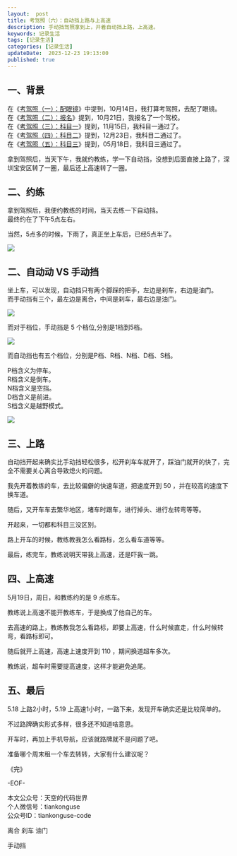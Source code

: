 ```yaml
---
layout:  post  
title: 考驾照（六）：自动挡上路与上高速
description: 手动挡驾照拿到上，开着自动挡上路，上高速。
keywords: 记录生活  
tags: [记录生活]
categories: [记录生活]  
updateDate:  2023-12-23 19:13:00  
published: true  
---  
```



## 一、背景  


在《[考驾照（一）：配眼镜](https://mp.weixin.qq.com/s/S4k69Jpv5zwjOh5TZ6Y59Q)》中提到，10月14日，我打算考驾照，去配了眼镜。  
在《[考驾照（二）：报名](https://mp.weixin.qq.com/s/gKfmciAGBRh2sn6RkQzexw)》提到，10月21日，我报名了一个驾校。  
在《[考驾照（三）：科目一](https://mp.weixin.qq.com/s/KwamgBXXRpayicYh8hmk7g)》提到，11月15日，我科目一通过了。  
在《[考驾照（四）：科目二](https://mp.weixin.qq.com/s/AfcxCtq-aZdujoBA5_Lbrg)》提到，12月23日，我科目二通过了。  
在《[考驾照（五）：科目三](https://mp.weixin.qq.com/s/_jEpDWjFLA5XVns6pHrszQ)》提到，05月18日，我科目三通过了。  



拿到驾照后，当天下午，我就约教练，学一下自动挡，没想到后面直接上路了，深圳宝安区转了一圈，最后还上高速转了一圈。



## 二、约练


拿到驾照后，我便约教练的时间，当天去练一下自动挡。  
最终约在了下午5点左右。  


当然，5点多的时候，下雨了，真正坐上车后，已经5点半了。  


![](https://res2024.tiankonguse.com/images/2024/05/30/003.png)




## 二、自动动 VS 手动挡


坐上车，可以发现，自动挡只有两个脚踩的把手，左边是刹车，右边是油门。  
而手动挡有三个，最左边是离合，中间是刹车，最右边是油门。  


![](https://res2024.tiankonguse.com/images/2024/05/30/001.png)



而对于档位，手动挡是 5 个档位,分别是1档到5档。  


![](https://res2024.tiankonguse.com/images/2024/05/30/004.png)



而自动挡也有五个档位，分别是P档、R档、N档、D档、S档。  


P档含义为停车。  
R档含义是倒车。  
N档含义是空挡。  
D档含义是前进。  
S档含义是越野模式。  


![](https://res2024.tiankonguse.com/images/2024/05/30/002.png)



## 三、上路  


自动挡开起来确实比手动挡轻松很多，松开刹车车就开了，踩油门就开的快了，完全不需要关心离合导致熄火的问题。  


我先开着教练的车，去比较偏僻的快速车道，把速度开到 50 ，并在较高的速度下换车道。  


随后，又开车车去繁华地区，堵车时跟车，进行掉头、进行左转弯等等。  


开起来，一切都和科目三没区别。  


路上开车的时候，教练教我怎么看路标，怎么看车道等等。  


最后，练完车，教练说明天带我上高速，还是吓我一跳。  



## 四、上高速  



5月19日，周日，和教练约的是 9 点练车。  


教练说上高速不能开教练车，于是换成了他自己的车。  


去高速的路上，教练教我怎么看路标，即要上高速，什么时候直走，什么时候转弯，看路标即可。  


随后就开上高速，高速上速度开到 110 ，期间换道超车多次。  


教练说，超车时需要提高速度，这样才能避免追尾。  




## 五、最后  


5.18 上路2小时，5.19 上高速1小时，一路下来，发现开车确实还是比较简单的。  


不过路牌确实形式多样，很多还不知道啥意思。  


开车时，再加上手机导航，应该就路牌就不是问题了吧。  


准备哪个周末租一个车去转转，大家有什么建议呢？  





《完》  


-EOF-  



本文公众号：天空的代码世界  
个人微信号：tiankonguse  
公众号ID：tiankonguse-code  
  

离合 刹车 油门

手动挡
